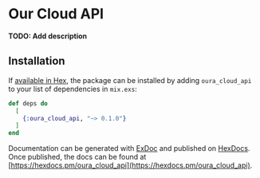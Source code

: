 # Our Cloud API

**TODO: Add description**

## Installation

If [available in Hex](https://hex.pm/docs/publish), the package can be installed
by adding `oura_cloud_api` to your list of dependencies in `mix.exs`:

```elixir
def deps do
  [
    {:oura_cloud_api, "~> 0.1.0"}
  ]
end
```

Documentation can be generated with [ExDoc](https://github.com/elixir-lang/ex_doc)
and published on [HexDocs](https://hexdocs.pm). Once published, the docs can
be found at [https://hexdocs.pm/oura_cloud_api](https://hexdocs.pm/oura_cloud_api).
